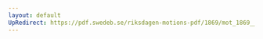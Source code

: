 ```yaml
---
layout: default
UpRedirect: https://pdf.swedeb.se/riksdagen-motions-pdf/1869/mot_1869__ak__00033/mot_1869__ak__00033_001.pdf
---
```

